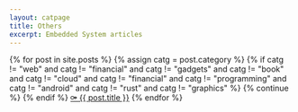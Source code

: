 ```yaml
---
layout: catpage
title: Others
excerpt: Embedded System articles
---
```

<div>
   		{% for post in site.posts %}
			{% assign catg = post.category %}
			{% if catg != "web" and catg != "financial" and catg != "gadgets" and catg != "book" and catg != "cloud" and catg != "financial" and catg != "programming" and catg != "android" and catg != "rust" and catg != "graphics" %}
				{% continue %}
			{% endif %}
       			<a class="post-link" href="{{ post.url }}">&#9897; {{ post.title }}</a>
   		{% endfor %}
</div>

